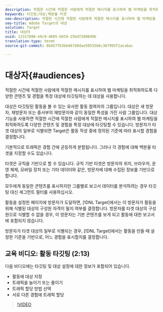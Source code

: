 ```yaml
---
description: 적절한 시간에 적절한 사람에게 적절한 메시지를 표시하여 웹 마케팅을 최적화하도록 다양한 콘텐츠 및 경험을 특정 대상에 타깃팅하는 데 대상을 사용합니다.
keywords: 타깃팅;대상;백분율 타겟
seo-description: 적절한 시간에 적절한 사람에게 적절한 메시지를 표시하여 웹 마케팅을 최적화하도록 다양한 콘텐츠 및 경험을 특정 대상에 타깃팅하는 데 Adobe Target의 대상을 사용합니다.
seo-title: Adobe Target의 대상
solution: Target
title: 대상자
uuid: 12317898-e9c9-4605-b659-25bdf200849b
translation-type: tm+mt
source-git-commit: 8bd57fb3bb467d8dae50535b6c367995f2acabac

---
```



# 대상자{#audiences}

적절한 시간에 적절한 사람에게 적절한 메시지를 표시하여 웹 마케팅을 최적화하도록 다양한 콘텐츠 및 경험을 특정 대상에 타깃팅하는 데 대상을 사용합니다.

대상은 타깃팅된 활동을 볼 수 있는 유사한 활동 참여자의 그룹입니다. 대상은 새 방문자, 재방문자 또는 중서부의 재방문자와 같이 동일한 특성을 가진 사람 그룹입니다. 대상 기능을 사용하면 적절한 시간에 적절한 사람에게 적절한 메시지를 표시하여 웹 마케팅을 최적화하도록 다양한 콘텐츠 및 경험을 특정 대상에 타깃팅할 수 있습니다. 방문자가 타겟 대상의 일부로 식별되면 Target은 활동 작성 중에 정의된 기준에 따라 표시할 경험을 결정합니다.

기본적으로 트래픽은 경험 간에 균등하게 분할됩니다. 그러나 각 경험에 대해 백분율 타겟을 지정할 수도 있습니다.

타겟은 규칙을 기반으로 할 수 있습니다. 규칙 기반 타겟은 방문자의 위치, 브라우저, 운영 체제, 모바일 장치 또는 기타 데이터와 같은, 방문자에 대해 수집된 정보를 기반으로 합니다.

모두에게 동일한 콘텐츠를 표시하지만 그룹별로 보고서 데이터를 분석하려는 경우 타깃팅 대신 세그먼트 필터를 사용하십시오.

활동을 설정한 페이지에 방문자가 도달하면, [!DNL Target]에서는 이 방문자가 활동을 위해 식별된 대상의 구성원 자격이 될지 여부를 결정합니다. 방문자를 타겟 대상의 구성원으로 식별할 수 없을 경우, 이 방문자는 기본 콘텐츠를 보게 되고 활동에 대한 보고서에 포함되지 않습니다.

방문자가 타겟 대상의 일부로 식별되는 경우, [!DNL Target]에서는 활동을 만들 때 설정한 기준을 기반으로, 어느 경험을 표시할지를 결정합니다.

## 교육 비디오: 활동 타깃팅 (2:13)

다음 비디오에는 타깃팅 및 대상 설정에 대한 정보가 포함되어 있습니다.

* 활동에 대상 지정
* 트래픽을 늘이기 또는 줄이기
* 트래픽 할당 방법 선택
* 서로 다른 경험에 트래픽 할당

>[!VIDEO](https://video.tv.adobe.com/v/17385?captions=kor)
